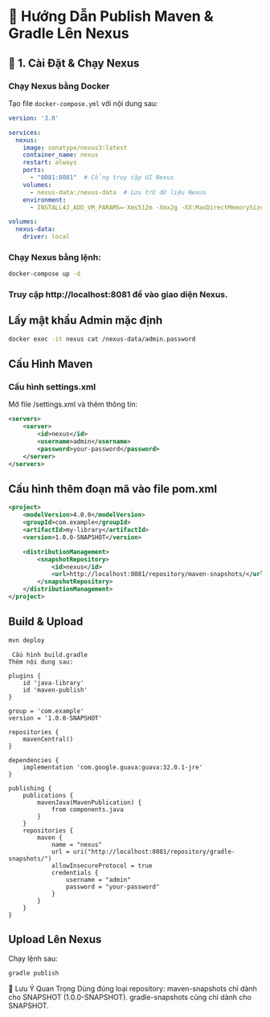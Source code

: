 # 🚀 Hướng Dẫn Publish Maven & Gradle Lên Nexus  

## 📌 1. Cài Đặt & Chạy Nexus  

### Chạy Nexus bằng Docker  
Tạo file `docker-compose.yml` với nội dung sau:  

```yaml
version: '3.8'

services:
  nexus:
    image: sonatype/nexus3:latest
    container_name: nexus
    restart: always
    ports:
      - "8081:8081"  # Cổng truy cập UI Nexus
    volumes:
      - nexus-data:/nexus-data  # Lưu trữ dữ liệu Nexus
    environment:
      - INSTALL4J_ADD_VM_PARAMS=-Xms512m -Xmx2g -XX:MaxDirectMemorySize=2g -Djava.util.prefs.userRoot=/nexus-data/javaprefs

volumes:
  nexus-data:
    driver: local
```
### Chạy Nexus bằng lệnh:
```sh
docker-compose up -d
```

### Truy cập http://localhost:8081 để vào giao diện Nexus.
## Lấy mật khẩu Admin mặc định
```sh
docker exec -it nexus cat /nexus-data/admin.password
```
## Cấu Hình Maven
### Cấu hình settings.xml
Mở file /settings.xml và thêm thông tin:
```xml
<servers>
    <server>
        <id>nexus</id>
        <username>admin</username>
        <password>your-password</password>
    </server>
</servers>
```
## Cấu hình thêm đoạn mã vào file pom.xml
```xml
<project>
    <modelVersion>4.0.0</modelVersion>
    <groupId>com.example</groupId>
    <artifactId>my-library</artifactId>
    <version>1.0.0-SNAPSHOT</version>

    <distributionManagement>
        <snapshotRepository>
            <id>nexus</id>
            <url>http://localhost:8081/repository/maven-snapshots/</url>
        </snapshotRepository>
    </distributionManagement>
</project>
```
## Build & Upload
```sh
mvn deploy
```
```
 Cấu hình build.gradle
Thêm nội dung sau:

plugins {
    id 'java-library'
    id 'maven-publish'
}

group = 'com.example'
version = '1.0.0-SNAPSHOT'

repositories {
    mavenCentral()
}

dependencies {
    implementation 'com.google.guava:guava:32.0.1-jre'
}

publishing {
    publications {
        mavenJava(MavenPublication) {
            from components.java
        }
    }
    repositories {
        maven {
            name = "nexus"
            url = uri("http://localhost:8081/repository/gradle-snapshots/")
            allowInsecureProtocol = true
            credentials {
                username = "admin"
                password = "your-password"
            }
        }
    }
}
```
## Upload Lên Nexus
Chạy lệnh sau:

```sh
gradle publish
```
🎯 Lưu Ý Quan Trọng
Dùng đúng loại repository:
maven-snapshots chỉ dành cho SNAPSHOT (1.0.0-SNAPSHOT).
gradle-snapshots cũng chỉ dành cho SNAPSHOT.
